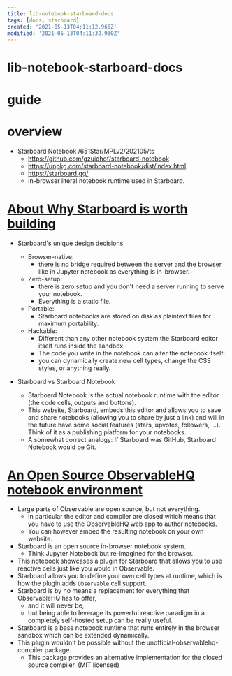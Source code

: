 ```yaml
---
title: lib-notebook-starboard-docs
tags: [docs, starboard]
created: '2021-05-13T04:11:12.966Z'
modified: '2021-05-13T04:11:32.930Z'
---
```


# lib-notebook-starboard-docs

# guide

# overview

- Starboard Notebook /651Star/MPLv2/202105/ts
  - https://github.com/gzuidhof/starboard-notebook
  - https://unpkg.com/starboard-notebook/dist/index.html
  - https://starboard.gg/
  - In-browser literal notebook runtime used in Starboard.

# [About Why Starboard is worth building](https://starboard.gg/about)

- Starboard's unique design decisions
  - Browser-native: 
    - there is no bridge required between the server and the browser like in Jupyter notebook as everything is in-browser. 
  - Zero-setup: 
    - there is zero setup and you don't need a server running to serve your notebook. 
    - Everything is a static file.
  - Portable: 
    - Starboard notebooks are stored on disk as plaintext files for maximum portability. 
  - Hackable: 
    - Different than any other notebook system the Starboard editor itself runs inside the sandbox. 
    - The code you write in the notebook can alter the notebook itself: 
    - you can dynamically create new cell types, change the CSS styles, or anything really.

- Starboard vs Starboard Notebook
  - Starboard Notebook is the actual notebook runtime with the editor (the code cells, outputs and buttons).
  - This website, Starboard, embeds this editor and allows you to save and share notebooks (allowing you to share by just a link) and will in the future have some social features (stars, upvotes, followers, ...). Think of it as a publishing platform for your notebooks.
  - A somewhat correct analogy: If Starboard was GitHub, Starboard Notebook would be Git.

# [An Open Source ObservableHQ notebook environment](https://starboard.gg/gz/open-source-observablehq-nfwK2VA)

- Large parts of Observable are open source, but not everything. 
  - In particular the editor and compiler are closed which means that you have to use the ObservableHQ web app to author notebooks. 
  - You can however embed the resulting notebook on your own website.
- Starboard is an open source in-browser notebook system. 
  - Think Jupyter Notebook but re-imagined for the browser.
- This notebook showcases a plugin for Starboard that allows you to use reactive cells just like you would in Observable.
- Starboard allows you to define your own cell types at runtime, which is how the plugin adds `Observable` cell support. 
- Starboard is by no means a replacement for everything that ObservableHQ has to offer, 
  - and it will never be, 
  - but being able to leverage its powerful reactive paradigm in a completely self-hosted setup can be really useful.
- Starboard is a base notebook runtime that runs entirely in the browser sandbox which can be extended dynamically.
- This plugin wouldn't be possible without the unofficial-observablehq-compiler package. 
  - This package provides an alternative implementation for the closed source compiler. (MIT licensed)
